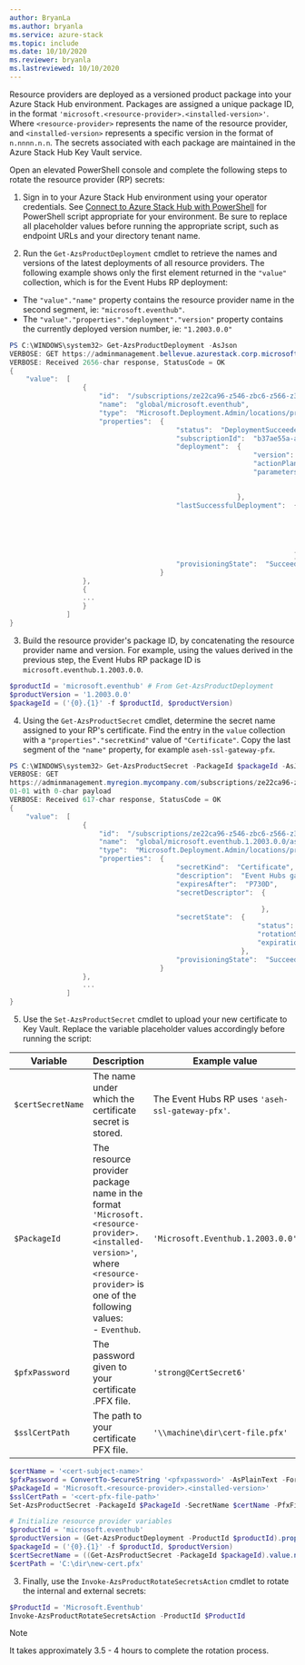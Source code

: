 ```yaml
---
author: BryanLa
ms.author: bryanla
ms.service: azure-stack
ms.topic: include
ms.date: 10/10/2020
ms.reviewer: bryanla
ms.lastreviewed: 10/10/2020
---
```


Resource providers are deployed as a versioned product package into your Azure Stack Hub environment. Packages are assigned a unique package ID, in the format `'microsoft.<resource-provider>.<installed-version>'`. Where `<resource-provider>` represents the name of the resource provider, and `<installed-version>` represents a specific version in the format of `n.nnnn.n.n`. The secrets associated with each package are maintained in the Azure Stack Hub Key Vault service. 

Open an elevated PowerShell console and complete the following steps to rotate the resource provider (RP) secrets:

1. Sign in to your Azure Stack Hub environment using your operator credentials. See [Connect to Azure Stack Hub with PowerShell](../operator/azure-stack-powershell-configure-admin.md) for PowerShell script appropriate for your environment. Be sure to replace all placeholder values before running the appropriate script, such as endpoint URLs and your directory tenant name.

2. Run the `Get-AzsProductDeployment` cmdlet to retrieve the names and versions of the latest deployments of all resource providers. The following example shows only the first element returned in the `"value"` collection, which is for the Event Hubs RP deployment:
- The `"value"."name"` property contains the resource provider name in the second segment, ie: `"microsoft.eventhub"`. 
- The `"value"."properties"."deployment"."version"` property contains the currently deployed version number, ie: `"1.2003.0.0"`

```powershell
PS C:\WINDOWS\system32> Get-AzsProductDeployment -AsJson
VERBOSE: GET https://adminmanagement.bellevue.azurestack.corp.microsoft.com/subscriptions/ze22ca96-z546-zbc6-z566-z35f68799816/providers/Microsoft.Deployment.Admin/locations/global/productDeployments?api-version=2019-01-01 with 0-char payload
VERBOSE: Received 2656-char response, StatusCode = OK
{
    "value":  [
                  {
                      "id":  "/subscriptions/ze22ca96-z546-zbc6-z566-z35f68799816/providers/Microsoft.Deployment.Admin/locations/global/productDeployments/microsoft.eventhub",
                      "name":  "global/microsoft.eventhub",
                      "type":  "Microsoft.Deployment.Admin/locations/productDeployments",
                      "properties":  {
                                         "status":  "DeploymentSucceeded",
                                         "subscriptionId":  "b37ae55a-a6c6-4474-ba97-81519412adf5",
                                         "deployment":  {
                                                            "version":  "1.2003.0.0",
                                                            "actionPlanInstanceResourceId":  "/subscriptions/9e22ca99-854f-4bcb-956a-135f68799815/providers/Microsoft.Deployment.Admin/locations/global/actionplans/ab23fcd3-fef0-41a3-885d-e6ceb0f31e34",
                                                            "parameters":  {

                                                                           }
                                                        },
                                         "lastSuccessfulDeployment":  {
                                                                          "version":  "1.2003.0.0",
                                                                          "actionPlanInstanceResourceId":  "/subscriptions/9e22ca99-854f-4bcb-956a-135f68799815/providers/Microsoft.Deployment.Admin/locations/global/actionplans/ab23fcd3-fef0-41a3-885d-e6ceb0f31e34",
                                                                          "parameters":  {

                                                                                         }
                                                                      },
                                         "provisioningState":  "Succeeded"
                                     }
                  },
                  {
                  ...
                  }
              ]
}
```

3. Build the resource provider's package ID, by concatenating the resource provider name and version. For example, using the values derived in the previous step, the Event Hubs RP package ID is `microsoft.eventhub.1.2003.0.0`. 

```powershell
$productId = 'microsoft.eventhub' # From Get-AzsProductDeployment 
$productVersion = '1.2003.0.0'
$packageId = ('{0}.{1}' -f $productId, $productVersion)
```

4. Using the `Get-AzsProductSecret` cmdlet, determine the secret name assigned to your RP's certificate. Find the entry in the `value` collection with a `"properties"."secretKind"` value of `"Certificate"`. Copy the last segment of the `"name"` property, for example `aseh-ssl-gateway-pfx`. 

```powershell
PS C:\WINDOWS\system32> Get-AzsProductSecret -PackageId $packageId -AsJson
VERBOSE: GET
https://adminmanagement.myregion.mycompany.com/subscriptions/ze22ca96-z546-zbc6-z566-z35f68799816/providers/Microsoft.Deployment.Admin/locations/global/productPackages/microsoft.eventhub.1.2003.0.0/secrets?api-version=2019-
01-01 with 0-char payload
VERBOSE: Received 617-char response, StatusCode = OK
{
    "value":  [
                  {
                      "id":  "/subscriptions/ze22ca96-z546-zbc6-z566-z35f68799816/providers/Microsoft.Deployment.Admin/locations/global/productPackages/microsoft.eventhub.1.2003.0.0/secrets/aseh-ssl-gateway-pfx",
                      "name":  "global/microsoft.eventhub.1.2003.0.0/aseh-ssl-gateway-pfx",
                      "type":  "Microsoft.Deployment.Admin/locations/productPackages/secrets",
                      "properties":  {
                                         "secretKind":  "Certificate",
                                         "description":  "Event Hubs gateway SSL certificate.",
                                         "expiresAfter":  "P730D",
                                         "secretDescriptor":  {

                                                              },
                                         "secretState":  {
                                                             "status":  "Deployed",
                                                             "rotationStatus":  "None",
                                                             "expirationDate":  "2022-03-31T00:16:05.3068718Z"
                                                         },
                                         "provisioningState":  "Succeeded"
                                     }
                  },
                  ...
              ]
}
```
5. Use the `Set-AzsProductSecret` cmdlet to upload your new certificate to Key Vault. Replace the variable placeholder values accordingly before running the script:

| Variable | Description | Example value |
| -------- | ----------- | --------------|
| `$certSecretName` | The name under which the certificate secret is stored. | The Event Hubs RP uses `'aseh-ssl-gateway-pfx'`. |
| `$PackageId` | The resource provider package name in the format `'Microsoft.<resource-provider>.<installed-version>'`, where `<resource-provider>` is one of the following values:<br>- `Eventhub`. | `'Microsoft.Eventhub.1.2003.0.0'` |
| `$pfxPassword` | The password given to your certificate .PFX file. | `'strong@CertSecret6'` |
| `$sslCertPath` | The path to your certificate PFX file. | `'\\machine\dir\cert-file.pfx'` |

```powershell
$certName = '<cert-subject-name>' 
$pfxPassword = ConvertTo-SecureString '<pfxpassword>' -AsPlainText -Force   
$PackageId = 'Microsoft.<resource-provider>.<installed-version>'
$sslCertPath = '<cert-pfx-file-path>'
Set-AzsProductSecret -PackageId $PackageId -SecretName $certName -PfxFileName $sslCertPath -PfxPassword $pfxPassword -Force
```

```powershell
# Initialize resource provider variables
$productId = 'microsoft.eventhub'
$productVersion = (Get-AzsProductDeployment -ProductId $productId).properties.deployment.version
$packageId = ('{0}.{1}' -f $productId, $productVersion)
$certSecretName = ((Get-AzsProductSecret -PackageId $packageId).value.name).split('/')[2]
$certPath = 'C:\dir\new-cert.pfx'

```


3. Finally, use the `Invoke-AzsProductRotateSecretsAction` cmdlet to rotate the internal and external secrets:

```powershell
$ProductId = 'Microsoft.Eventhub'
Invoke-AzsProductRotateSecretsAction -ProductId $ProductId
```

> [!NOTE]
> It takes approximately 3.5 - 4 hours to complete the rotation process.

